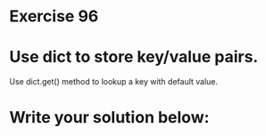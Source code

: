 # Exercise 96
# Use dict to store key/value pairs.

Use dict.get() method to lookup a key with default value.





# Write your solution below:
